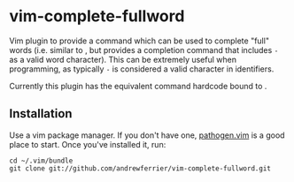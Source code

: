 # vim-complete-fullword

Vim plugin to provide a command which can be used to complete "full" words
(i.e. similar to <C-N>, but provides a completion command that includes `-` as
a valid word character). This can be extremely useful when programming, as
typically `-` is considered a valid character in identifiers.

Currently this plugin has the <C-N> equivalent command hardcode bound to
<C-B>.

## Installation

Use a vim package manager. If you don't have one,
[pathogen.vim](https://github.com/tpope/vim-pathogen) is a good place to
start. Once you've installed it, run:

    cd ~/.vim/bundle
    git clone git://github.com/andrewferrier/vim-complete-fullword.git
